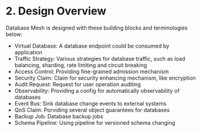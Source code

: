 # 2. Design Overview

Database Mesh is designed with these building blocks and terminologies below:
* Virtual Database: A database endpoint could be consumed by application
* Traffic Strategy: Various strategies for database traffic, such as load balancing, sharding, rate limiting and circuit breaking
* Access Control: Providing fine-grained admission mechanism 
* Security Claim: Claim for security enhancing mechanism, like encryption
* Audit Request: Request for user operation auditing
* Observability: Providing a config for automatically observability of databases
* Event Bus: Sink database change events to external systems
* QoS Claim: Porviding several object guarantees for databases
* Backup Job: Database backup jobs
* Schema Pipeline: Using pipeline for versioned schema changing
